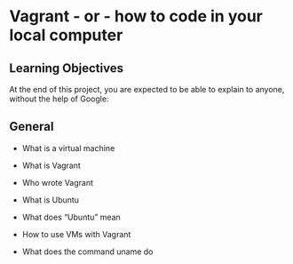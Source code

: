 # Vagrant - or - how to code in your local computer

## Learning Objectives

At the end of this project, you are expected to be able to explain to anyone, without the help of Google:

## General

* What is a virtual machine

* What is Vagrant

* Who wrote Vagrant

* What is Ubuntu

* What does “Ubuntu” mean

* How to use VMs with Vagrant

* What does the command uname do
